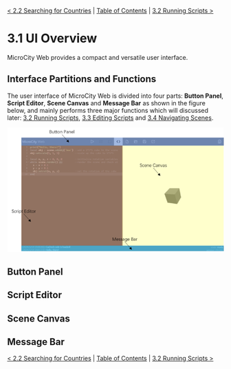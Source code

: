 [< 2.2 Searching for Countries](2.2_searching_for_countries.md) | [Table of Contents](readme.md) | [3.2 Running Scripts >](3.2_running_scripts.md)

# 3.1 UI Overview
MicroCity Web provides a compact and versatile user interface.

## Interface Partitions and Functions
The user interface of MicroCity Web is divided into four parts: **Button Panel**, **Script Editor**, **Scene Canvas** and **Message Bar** as shown in the figure below, and mainly performs three major functions which will discussed later: [3.2 Running Scripts](3.2_running_scripts.md), [3.3 Editing Scripts](3.3_editing_scripts.md) and [3.4 Navigating Scenes](3.4_navigating_scenes.md).

![ui](./img/ui_overview.png)

## Button Panel

## Script Editor

## Scene Canvas

## Message Bar

[< 2.2 Searching for Countries](2.2_searching_for_countries.md) | [Table of Contents](readme.md) | [3.2 Running Scripts >](3.2_running_scripts.md)